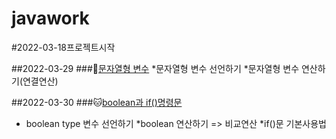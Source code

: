 # javawork
#2022-03-18프로젝트시작

##2022-03-29
###:hamster:[문자열형 변수](https://github.com/gytjs1234/Javaworks/tree/master/Java_10_Varriable_05)
*문자열형 변수 선언하기
*문자열형 변수 연산하기(연결연산)



##2022-03-30
###:cat:[boolean과 if()명령문](https://github.com/gytjs1234/Javaworks/tree/master/Java_10_Varriable_06)

* boolean type 변수 선언하기
*boolean 연산하기 => 비교연산
*if()문 기본사용법
